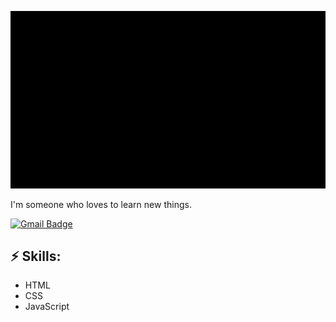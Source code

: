 ![Header image](20240109_1156561.gif)

I'm someone who loves to learn new things.

[![Gmail Badge](https://img.shields.io/badge/-Gmail-d14836?style=flat-square&logo=Gmail&logoColor=white&link=mail@jayrajroshan1@gmail.com)](mailto:mail@jayrajroshan1@gmail.com)

## ⚡ Skills:
- HTML
- CSS
- JavaScript
